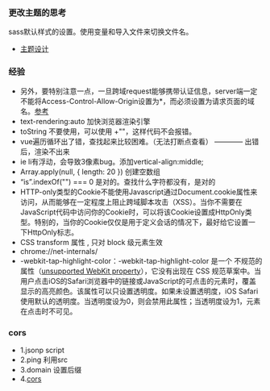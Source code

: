### 更改主题的思考
sass默认样式的设置。使用变量和导入文件来切换文件名。
* [主题设计](https://ant.design/docs/react/customize-theme-cn)

### 经验
* 另外，要特别注意一点，一旦跨域request能够携带认证信息，server端一定不能将Access-Control-Allow-Origin设置为*，而必须设置为请求页面的域名。[参考](http://blog.csdn.net/bxy21cn/article/details/72919261?locationNum=3&fps=1)
* text-rendering:auto  加快浏览器渲染引擎
* toString 不要使用，可以使用 +""，这样代码不会报错。
* vue遍历循环出了错，查找起来比较困难。（无法打断点查看） ———— 出错后，渲染不出来
* ie li有浮动，会导致3像素bug。添加vertical-align:middle;
* Array.apply(null, { length: 20 })  创建空数组
* “is”.indexOf("") === 0    是对的。查找什么字符都没有，是对的
* HTTP-only类型的Cookie不能使用Javascript通过Document.cookie属性来访问，从而能够在一定程度上阻止跨域脚本攻击（XSS）。当你不需要在JavaScript代码中访问你的Cookie时，可以将该Cookie设置成HttpOnly类型。特别的，当你的Cookie仅仅是用于定义会话的情况下，最好给它设置一下HttpOnly标志。
* CSS transform 属性 , 只对 block 级元素生效
* chrome://net-internals/
* -webkit-tap-highlight-color：-webkit-tap-highlight-color 是一个 不规范的属性（[unsupported WebKit property](https://developer.apple.com/safari/resources/#//apple_ref/doc/uid/TP30001266-UnsupportedProperties)），它没有出现在 CSS 规范草案中。当用户点击iOS的Safari浏览器中的链接或JavaScript的可点击的元素时，覆盖显示的高亮颜色。该属性可以只设置透明度。如果未设置透明度，iOS Safari使用默认的透明度。当透明度设为0，则会禁用此属性；当透明度设为1，元素在点击时不可见。


### cors
* 1.jsonp  script
* 2.ping  利用src
* 3.domain  设置后缀
* 4.[cors](http://www.w3.org/TR/access-control/)

